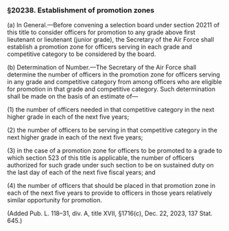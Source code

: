 ### §20238. Establishment of promotion zones ###

(a) In General.—Before convening a selection board under section 20211 of this title to consider officers for promotion to any grade above first lieutenant or lieutenant (junior grade), the Secretary of the Air Force shall establish a promotion zone for officers serving in each grade and competitive category to be considered by the board.

(b) Determination of Number.—The Secretary of the Air Force shall determine the number of officers in the promotion zone for officers serving in any grade and competitive category from among officers who are eligible for promotion in that grade and competitive category. Such determination shall be made on the basis of an estimate of—

(1) the number of officers needed in that competitive category in the next higher grade in each of the next five years;

(2) the number of officers to be serving in that competitive category in the next higher grade in each of the next five years;

(3) in the case of a promotion zone for officers to be promoted to a grade to which section 523 of this title is applicable, the number of officers authorized for such grade under such section to be on sustained duty on the last day of each of the next five fiscal years; and

(4) the number of officers that should be placed in that promotion zone in each of the next five years to provide to officers in those years relatively similar opportunity for promotion.

(Added Pub. L. 118–31, div. A, title XVII, §1716(c), Dec. 22, 2023, 137 Stat. 645.)